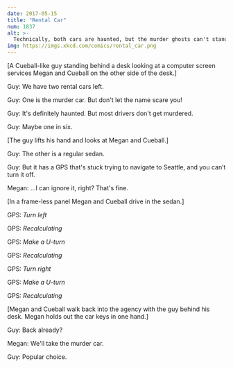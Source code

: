 ```yaml
---
date: 2017-05-15
title: "Rental Car"
num: 1837
alt: >-
  Technically, both cars are haunted, but the murder ghosts can't stand listening to the broken GPS for more than a few minutes.
img: https://imgs.xkcd.com/comics/rental_car.png
---
```

[A Cueball-like guy standing behind a desk looking at a computer screen services Megan and Cueball on the other side of the desk.]

Guy: We have two rental cars left.

Guy: One is the murder car. But don't let the name scare you!

Guy: It's definitely haunted. But most drivers don't get murdered.

Guy: Maybe one in six.

[The guy lifts his hand and looks at Megan and Cueball.]

Guy: The other is a regular sedan.

Guy: But it has a GPS that's stuck trying to navigate to Seattle, and you can’t turn it off.

Megan: ...I can ignore it, right? That's fine.

[In a frame-less panel Megan and Cueball drive in the sedan.]

GPS: *Turn left*

GPS: *Recalculating*

GPS: *Make a U-turn*

GPS: *Recalculating*

GPS: *Turn right*

GPS: *Make a U-turn*

GPS: *Recalculating*

[Megan and Cueball walk back into the agency with the guy behind his desk. Megan holds out the car keys in one hand.]

Guy: Back already?

Megan: We'll take the murder car.

Guy: Popular choice.
